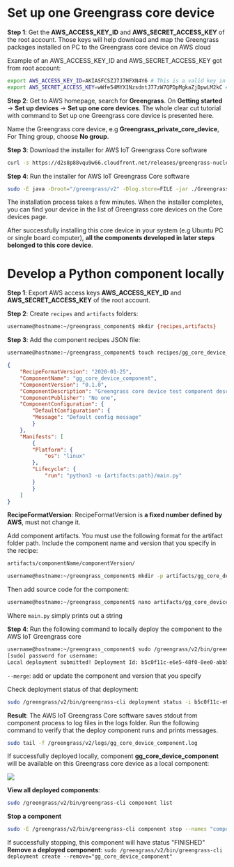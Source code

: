 # Set up one Greengrass core device
**Step 1**:
Get the **AWS_ACCESS_KEY_ID** and **AWS_SECRET_ACCESS_KEY** of the root account. Those keys will help download and map the Greengrass packages installed on PC to the Greengrass core device on AWS cloud

Example of an AWS_ACCESS_KEY_ID and AWS_SECRET_ACCESS_KEY got from root account:
```sh
export AWS_ACCESS_KEY_ID=AKIASFCSZJ7J7HFXN4Y6 # This is a valid key in 2024 April 19th
export AWS_SECRET_ACCESS_KEY=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 # This is a valid key in 2024 April 19th
```

**Step 2**:
Get to AWS homepage, search for **Greengrass**. On **Getting started** → **Set up devices** → **Set up one core devices**. The whole clear cut tutorial with command to Set up one Greengrass core device is presented here.

Name the Greengrass core device, e.g **Greengrass_private_core_device**, For Thing group, choose **No group**.

**Step 3**: Download the installer for AWS IoT Greengrass Core software
```sh
curl -s https://d2s8p88vqu9w66.cloudfront.net/releases/greengrass-nucleus-latest.zip > greengrass-nucleus-latest.zip && unzip greengrass-nucleus-latest.zip -d GreengrassInstaller
```
**Step 4**: Run the installer for AWS IoT Greengrass Core software

```sh
sudo -E java -Droot="/greengrass/v2" -Dlog.store=FILE -jar ./GreengrassInstaller/lib/Greengrass.jar --aws-region us-east-1 --thing-name Greengrass_private_core_device  --component-default-user ggc_user:ggc_group --provision true --setup-system-service true --deploy-dev-tools true
```
The installation process takes a few minutes. When the installer completes, you can find your device in the list of Greengrass core devices on the Core devices page.

After successfully installing this core device in your system (e.g Ubuntu PC or single board computer), **all the components developed in later steps belonged to this core device**.

# Develop a Python component locally

**Step 1**: Export AWS access keys **AWS_ACCESS_KEY_ID** and **AWS_SECRET_ACCESS_KEY** of the root account. 

**Step 2**: Create ``recipes`` and ``artifacts`` folders:
```sh
username@hostname:~/greengrass_component$ mkdir {recipes,artifacts}
```
**Step 3**:
Add the component recipes JSON file:
```sh
username@hostname:~/greengrass_component$ touch recipes/gg_core_device_component.json
```
```json
{
	"RecipeFormatVersion": "2020-01-25",
	"ComponentName": "gg_core_device_component",
	"ComponentVersion": "0.1.0",
	"ComponentDescription": "Greengrass core device test component description",
	"ComponentPublisher": "No one",
	"ComponentConfiguration": {
		"DefaultConfiguration": {
		"Message": "Default config message"
		}
	},
	"Manifests": [
		{
		"Platform": {
			"os": "linux"
		},
		"Lifecycle": {
			"run": "python3 -u {artifacts:path}/main.py"
		}
		}
	]
}
```
**RecipeFormatVersion**: RecipeFormatVersion is **a fixed number defined by AWS**, must not change it.

Add component artifacts. You must use the following format for the artifact folder path. Include the component name and version that you specify in the recipe:

```sh
artifacts/componentName/componentVersion/
```
```sh
username@hostname:~/greengrass_component$ mkdir -p artifacts/gg_core_device_component/0.1.0
```
Then add source code for the component:

```sh
username@hostname:~/greengrass_component$ nano artifacts/gg_core_device_component/0.1.0/main.py
```
Where ``main.py`` simply prints out a string

**Step 4**: Run the following command to locally deploy the component to the AWS IoT Greengrass core
```sh
username@hostname:~/greengrass_component$ sudo /greengrass/v2/bin/greengrass-cli deployment create --recipeDir $(pwd)/recipes --artifactDir $(pwd)/artifacts --merge "gg_core_device_component=0.1.0"
[sudo] password for username:
Local deployment submitted! Deployment Id: b5c0f11c-e6e5-48f0-8ee0-abb57c0682f3 #Result
```
``--merge``: add or update the component and version that you specify

Check deployment status of that deployment:
```sh
sudo /greengrass/v2/bin/greengrass-cli deployment status -i b5c0f11c-e6e5-48f0-8ee0-abb57c0682f3
```
**Result**: The AWS IoT Greengrass Core software saves stdout from component process to log files in the logs folder. Run the following command to verify that the deploy component runs and prints messages.

```sh
sudo tail -f /greengrass/v2/logs/gg_core_device_component.log
```
If successfully deployed locally, component **gg_core_device_component** will be available on this Greengrass core device as a local component:

![](https://github.com/TranPhucVinh/Linux-Shell/blob/master/Environment/Images/greegrass_local_deploy.png)

**View all deployed components**:
```sh
sudo /greengrass/v2/bin/greengrass-cli component list
```
**Stop a component**
```sh
sudo -E /greengrass/v2/bin/greengrass-cli component stop --names "component_name"
```
If successfully stopping, this component will have status "FINISHED"
**Remove a deployed component**: ``sudo /greengrass/v2/bin/greengrass-cli deployment create --remove="gg_core_device_component"``
